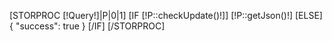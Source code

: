 [STORPROC [!Query!]|P|0|1]
    [IF [!P::checkUpdate()!]]
        [!P::getJson()!]
    [ELSE]
        {
            "success": true
        }
    [/IF]
[/STORPROC]